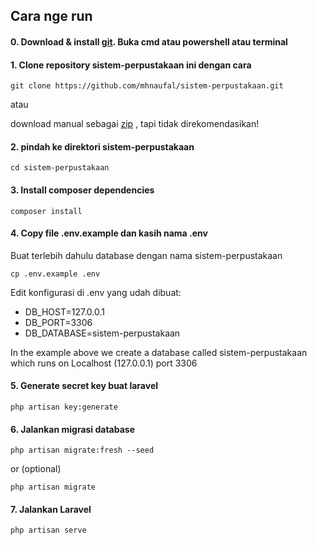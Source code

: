 ## Cara nge run

#### 0. Download & install [git](https://git-scm.com/). Buka cmd atau powershell atau terminal

#### 1. Clone repository sistem-perpustakaan ini dengan cara
```
git clone https://github.com/mhnaufal/sistem-perpustakaan.git
```

atau

download manual sebagai [zip](https://github.com/mhnaufal/sistem-perpustakaan/archive/refs/heads/main.zip) , tapi tidak direkomendasikan!

#### 2. pindah ke direktori sistem-perpustakaan
```
cd sistem-perpustakaan
```

#### 3. Install composer dependencies
```
composer install
```

#### 4. Copy file .env.example dan kasih nama .env
Buat terlebih dahulu database dengan nama sistem-perpustakaan

```
cp .env.example .env
```

Edit konfigurasi di .env yang udah dibuat:
- DB_HOST=127.0.0.1
- DB_PORT=3306
- DB_DATABASE=sistem-perpustakaan

In the example above we create a database called sistem-perpustakaan which runs on Localhost (127.0.0.1) port 3306

#### 5. Generate secret key buat laravel
```
php artisan key:generate
```

#### 6. Jalankan migrasi database
```
php artisan migrate:fresh --seed
```

or (optional)

```
php artisan migrate
```

#### 7. Jalankan Laravel
```
php artisan serve
```
